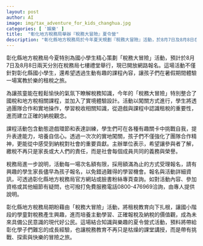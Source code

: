```yaml
---
layout: post
author: AI
image: img/tax_adventure_for_kids_changhua.jpg
categories: [ '娛樂' ]
title:  "彰化地方稅務局舉辦『稅務大冒險』夏令營"
description: "彰化縣地方稅務局於今年夏天規劃『稅務大冒險』活動，於8月7日及8月8日在稅務局七樓禮堂舉辦，開放彰化縣國小學生報名參加。活動透過實境闖關、團隊合作與多元課程，讓學童在遊戲中學習租稅知識，培養正確納稅觀念與公民意識。名額有限，詳情及報名可至稅務局官網或臉書查詢。"
---
```

彰化縣地方稅務局今夏特別為國小學生精心策劃「稅務大冒險」活動，預計於8月7日及8月8日兩天分別在稅務局七樓禮堂舉行，現已開放網路報名。這場活動不僅針對彰化縣國小學生，還希望透過生動有趣的課程內容，讓孩子們在暑假期間體驗一場寓教於樂的租稅之旅。

為讓孩童能在輕鬆愉快的氣氛下瞭解稅務知識，今年的「稅務大冒險」特別整合了國稅和地方稅相關課程，並加入了實境體驗設計。活動以闖關方式進行，學生將透過團隊合作和實地操作，學習稅收相關知識，從遊戲與課程中認識租稅的重要性，進而建立正確的納稅觀念。

課程活動包含動態遊戲環節和表達訓練，學生們可在各種有趣關卡中挑戰自我，提升表達能力，培養自信心。透過一次次的實地闖關，孩子們不僅強化了團隊合作精神，更能從中感受到納稅對社會的重要貢獻。主辦單位表示，希望讓參與者了解，繳稅不再只是家長或大人們的責任，而是社會每個成員共同的義務與榮譽。

稅務局進一步說明，活動每一場次名額有限，採用額滿為止的方式受理報名，請有興趣的學生家長儘早為孩子報名，以免錯過難得的學習機會。報名與活動詳細資訊，可透過彰化縣地方稅務局官方網站或臉書粉絲專頁查詢。如對活動內容、參加資格或其他細節有疑問，也可撥打免費服務電話0800-476969洽詢，由專人提供說明。

彰化縣地方稅務局期盼藉由「稅務大冒險」活動，將租稅教育向下扎根，讓國小階段的學童對稅務產生興趣，進而培養主動學習、正確報稅及納稅的價值觀，成為未來具備公民意識的現代好公民。這場結合知識與樂趣的夏令營式活動，預料將帶給彰化學子們難忘的成長經驗，也讓稅務教育不再只是枯燥的課堂講授，而是帶有挑戰、探索與快樂的冒險之旅。
